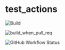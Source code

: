# test_actions

![Build](https://github.com/Dharmilpatel/test_actions/workflows/Build/badge.svg?branch=master&event=push)

![build_when_pull_req](https://github.com/Dharmilpatel/test_actions/workflows/build_when_pull_req/badge.svg?branch=test_pull&event=pull_request)

![GitHub Workflow Status](https://img.shields.io/github/workflow/status/Dharmilpatel/test_actions/workflows/Build?style=for-the-badge)